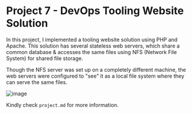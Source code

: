 # Project 7 - DevOps Tooling Website Solution

In this project, I implemented a tooling website solution using PHP and Apache. This solution has several stateless web servers, which share a common database & accesses the same files using NFS (Network File System) for shared file storage.

Though the NFS server was set up on a completely different machine, the web servers were configured to "see" it as a local file system where they can serve the same files.

![image](https://user-images.githubusercontent.com/91850543/191932916-05f014f5-c23c-438f-97b1-4dd0fb4d02cb.png)

Kindly check `project.md` for more information.
